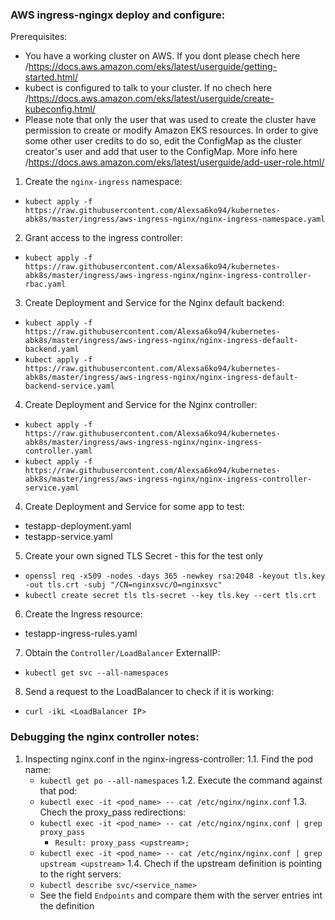 ### AWS ingress-ngingx deploy and configure:

Prerequisites:
  - You have a working cluster on AWS. If you dont please chech here /https://docs.aws.amazon.com/eks/latest/userguide/getting-started.html/
  - kubect is configured to talk to your cluster. If no chech here /https://docs.aws.amazon.com/eks/latest/userguide/create-kubeconfig.html/
  - Please note that only the user that was used to create the cluster have permission to create or modify Amazon EKS resources. In order to give some other user credits to do so, edit the ConfigMap as the cluster creator's user and add that user to the ConfigMap. More info here /https://docs.aws.amazon.com/eks/latest/userguide/add-user-role.html/

1. Create the `nginx-ingress` namespace:
  - ```kubect apply -f https://raw.githubusercontent.com/Alexsa6ko94/kubernetes-abk8s/master/ingress/aws-ingress-nginx/nginx-ingress-namespace.yaml```
2. Grant access to the ingress controller:
  - ```kubect apply -f https://raw.githubusercontent.com/Alexsa6ko94/kubernetes-abk8s/master/ingress/aws-ingress-nginx/nginx-ingress-controller-rbac.yaml```
3. Create Deployment and Service for the Nginx default backend:
  - ```kubect apply -f https://raw.githubusercontent.com/Alexsa6ko94/kubernetes-abk8s/master/ingress/aws-ingress-nginx/nginx-ingress-default-backend.yaml```
  - ```kubect apply -f https://raw.githubusercontent.com/Alexsa6ko94/kubernetes-abk8s/master/ingress/aws-ingress-nginx/nginx-ingress-default-backend-service.yaml```  
4. Create Deployment and Service for the Nginx controller:
  - ```kubect apply -f https://raw.githubusercontent.com/Alexsa6ko94/kubernetes-abk8s/master/ingress/aws-ingress-nginx/nginx-ingress-controller.yaml```
  - ```kubect apply -f https://raw.githubusercontent.com/Alexsa6ko94/kubernetes-abk8s/master/ingress/aws-ingress-nginx/nginx-ingress-controller-service.yaml```
4.  Create Deployment and Service for some app to test:
  - testapp-deployment.yaml
  - testapp-service.yaml
5. Create your own signed TLS Secret - this for the test only
  - ```openssl req -x509 -nodes -days 365 -newkey rsa:2048 -keyout tls.key -out tls.crt -subj "/CN=nginxsvc/O=nginxsvc"```
  - ```kubectl create secret tls tls-secret --key tls.key --cert tls.crt```
6. Create the Ingress resource:
  - testapp-ingress-rules.yaml
7. Obtain the `Controller/LoadBalancer` ExternalIP:
  - ```kubectl get svc --all-namespaces```
8. Send a request to the LoadBalancer to check if it is working: 
  - ```curl -ikL <LoadBalancer IP>```
	
### Debugging the nginx controller notes:

1. Inspecting nginx.conf in the nginx-ingress-controller:
  1.1. Find the pod name:
	- ```kubectl get po --all-namespaces```
  1.2. Execute the command against that pod:
	- ```kubectl exec -it <pod_name> -- cat /etc/nginx/nginx.conf```
  1.3. Chech the proxy_pass redirections:
	- ```kubectl exec -it <pod_name> -- cat /etc/nginx/nginx.conf | grep proxy_pass```
		- `Result: proxy_pass <upstream>;`
	- ```kubectl exec -it <pod_name> -- cat /etc/nginx/nginx.conf | grep upstream <upstream>```
  1.4. Chech if the upstream definition is pointing to the right servers:
	- ```kubectl describe svc/<service_name>```
	- See the field `Endpoints` and compare them with the server entries int the <upstream> definition
